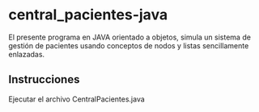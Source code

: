 # central_pacientes-java
El presente programa en JAVA orientado a objetos, simula un sistema de gestión de pacientes usando conceptos de nodos y listas sencillamente enlazadas.

## Instrucciones
Ejecutar el archivo CentralPacientes.java
